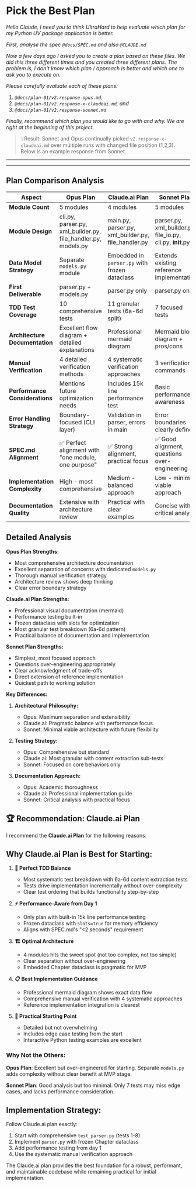 # Pick the Best Plan

*Hello Claude, I need you to think UltraHard to help evaluate which plan for my Python UV package application is better.*

*First, analyse the spec `@docs/SPEC.md` and also `@CLAUDE.md`*

*Now a few days ago I asked you to create a plan based on these files. We did this three different times and you created three different plans. The problem is, I don't know which plan / approach is better and which one to ask you to execute on.* 

*Please carefully evaluate each of these plans:*
1. *`@docs/plan-01/v2.response-opus.md`,*
2. *`@docs/plan-01/v2.response-x-claudeai.md`, and*
3. *`@docs/plan-01/v2.response-sonnet.md`*

*Finally, recommend which plan you would like to go with and why. We are right at the beginning of this project.*

> 💡Result: Sonnet and Opus continually picked `v2.response-x-claudeai.md` over multiple runs with changed file position (1,2,3). Below is an example response from Sonnet.

---

---

<response>

## Plan Comparison Analysis

| **Aspect** | **Opus Plan** | **Claude.ai Plan** | **Sonnet Plan** |
|------------|---------------|-------------------|-----------------|
| **Module Count** | 5 modules | 4 modules | 5 modules |
| **Module Design** | cli.py, parser.py, xml_builder.py, file_handler.py, models.py | main.py, parser.py, xml_builder.py, file_handler.py | parser.py, xml_builder.py, file_io.py, cli.py, __init__.py |
| **Data Model Strategy** | Separate `models.py` module | Embedded in `parser.py` with frozen dataclass | Extends existing reference implementation |
| **First Deliverable** | parser.py + models.py | parser.py only | parser.py only |
| **TDD Test Coverage** | 10 comprehensive tests | 11 granular tests (6a-6d split) | 7 focused tests |
| **Architecture Documentation** | Excellent flow diagram + detailed explanations | Professional mermaid diagram | Mermaid block diagram + pros/cons |
| **Manual Verification** | 4 detailed verification methods | 4 systematic verification approaches | 3 verification commands |
| **Performance Considerations** | Mentions future optimization needs | Includes 15k line performance test | Basic performance awareness |
| **Error Handling Strategy** | Boundary-focused (CLI layer) | Validation in parser, errors in main | Error boundaries clearly defined |
| **SPEC.md Alignment** | ✅ Perfect alignment with "one module, one purpose" | ✅ Strong alignment, practical focus | ✅ Good alignment, questions over-engineering |
| **Implementation Complexity** | High - most comprehensive | Medium - balanced approach | Low - minimal viable approach |
| **Documentation Quality** | Extensive with architecture review | Practical with clear examples | Concise with critical analysis |

## Detailed Analysis

**Opus Plan Strengths:**
- Most comprehensive architecture documentation
- Excellent separation of concerns with dedicated `models.py`
- Thorough manual verification strategy
- Architecture review shows deep thinking
- Clear error boundary strategy

**Claude.ai Plan Strengths:**
- Professional visual documentation (mermaid)
- Performance testing built-in
- Frozen dataclass with slots for optimization
- Most granular test breakdown (6a-6d pattern)
- Practical balance of documentation and implementation

**Sonnet Plan Strengths:**
- Simplest, most focused approach
- Questions over-engineering appropriately
- Clear acknowledgment of trade-offs
- Direct extension of reference implementation
- Quickest path to working solution

**Key Differences:**

1. **Architectural Philosophy:**
   - Opus: Maximum separation and extensibility
   - Claude.ai: Pragmatic balance with performance focus
   - Sonnet: Minimal viable architecture with future flexibility

2. **Testing Strategy:**
   - Opus: Comprehensive but standard
   - Claude.ai: Most granular with content extraction sub-tests
   - Sonnet: Focused on core behaviors only

3. **Documentation Approach:**
   - Opus: Academic thoroughness
   - Claude.ai: Professional implementation guide  
   - Sonnet: Critical analysis with practical focus

## 🏆 Recommendation: Claude.ai Plan

I recommend the **Claude.ai Plan** for the following reasons:

## **Why Claude.ai Plan is Best for Starting:**

1. **🎯 Perfect TDD Balance**
   - Most systematic test breakdown with 6a-6d content extraction tests
   - Tests drive implementation incrementally without over-complexity
   - Clear test ordering that builds functionality step-by-step

2. **⚡ Performance-Aware from Day 1**
   - Only plan with built-in 15k line performance testing
   - Frozen dataclass with `slots=True` for memory efficiency
   - Aligns with SPEC.md's "<2 seconds" requirement

3. **🏗️ Optimal Architecture**
   - 4 modules hits the sweet spot (not too complex, not too simple)
   - Clear separation without over-engineering
   - Embedded Chapter dataclass is pragmatic for MVP

4. **📋 Best Implementation Guidance**
   - Professional mermaid diagram shows exact data flow
   - Comprehensive manual verification with 4 systematic approaches
   - Reference implementation integration is clearest

5. **🚀 Practical Starting Point**
   - Detailed but not overwhelming
   - Includes edge case testing from the start
   - Interactive Python testing examples are excellent

### **Why Not the Others:**

**Opus Plan**: Excellent but over-engineered for starting. Separate `models.py` adds complexity without clear benefit at MVP stage.

**Sonnet Plan**: Good analysis but too minimal. Only 7 tests may miss edge cases, and lacks performance consideration.

## **Implementation Strategy:**

Follow Claude.ai plan exactly:
1. Start with comprehensive `test_parser.py` (tests 1-8)
2. Implement `parser.py` with frozen Chapter dataclass
3. Add performance testing from day 1
4. Use the systematic manual verification approach

The Claude.ai plan provides the best foundation for a robust, performant, and maintainable codebase while remaining practical for initial implementation.

</response>